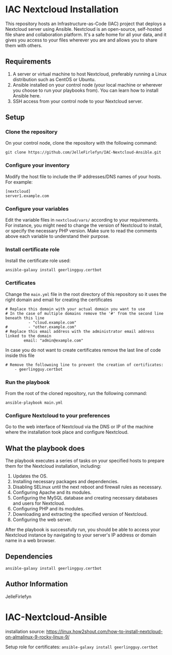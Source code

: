 IAC Nextcloud Installation
=========

This repository hosts an Infrastructure-as-Code (IAC) project that deploys a Nextcloud server using Ansible. Nextcloud is an open-source, self-hosted file share and collaboration platform. It's a safe home for all your data, and it gives you access to your files wherever you are and allows you to share them with others.

Requirements
------------

1. A server or virtual machine to host Nextcloud, preferably running a Linux distribution such as CentOS or Ubuntu.
1. Ansible installed on your control node (your local machine or wherever you choose to run your playbooks from). You can learn how to install Ansible here.
1. SSH access from your control node to your Nextcloud server.

Setup
-----

### Clone the repository

On your control node, clone the repository with the following command:

```
git clone https://github.com/JelleFirlefyn/IAC-Nextcloud-Ansible.git
```

### Configure your inventory

Modify the host file to include the IP addresses/DNS names of your hosts. For example:

```
[nextcloud]
server1.example.com
```

### Configure your variables

Edit the variable files in `nextcloud/vars/` according to your requirements. For instance, you might need to change the version of Nextcloud to install, or specify the necessary PHP version. Make sure to read the comments above each variable to understand their purpose.

### Install certificate role

Install the certificate role used:

```
ansible-galaxy install geerlingguy.certbot
```

### Certificates

Change the `main.yml` file in the root directory of this repository so it uses the right domain and email for creating the certificates

```
# Replace this domain with your actual domain you want to use
# In the case of multiple domains remove the '#' from the second line beneath this line
          - "cloud.example.com"
#         - "other.example.com"
# Replace this email address with the administrator email address linked to the domain
        email: "admin@example.com"
``` 

In case you do not want to create certificates remove the last line of code inside this file

```
# Remove the followoing line to prevent the creation of certificates:
    - geerlingguy.certbot
```

### Run the playbook

From the root of the cloned repository, run the following command:

```
ansible-playbook main.yml
```

### Configure Nextcloud to your preferences

Go to the web interface of Nextcloud via the DNS or IP of the machine where the installation took place and configure Nextcloud.

What the playbook does
----------------------

The playbook executes a series of tasks on your specified hosts to prepare them for the Nextcloud installation, including:

1. Updates the OS.
1. Installing necessary packages and dependencies.
1. Disabling SELinux until the next reboot and firewall rules as necessary.
1. Configuring Apache and its modules.
1. Configuring the MySQL database and creating necessary databases and users for Nextcloud.
1. Configuring PHP and its modules.
1. Downloading and extracting the specified version of Nextcloud.
1. Configuring the web server.

After the playbook is successfully run, you should be able to access your Nextcloud instance by navigating to your server's IP address or domain name in a web browser.

Dependencies
------------

`ansible-galaxy install geerlingguy.certbot`

Author Information
------------------

JelleFirlefyn

# IAC-Nextcloud-Ansible
installation source: https://linux.how2shout.com/how-to-install-nextcloud-on-almalinux-9-rocky-linux-9/

Setup role for certificates:
`ansible-galaxy install geerlingguy.certbot`

